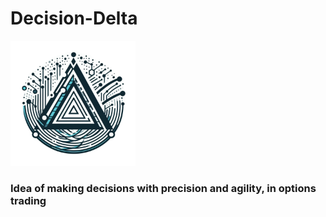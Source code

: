 # Decision-Delta
<img src="Assets/Logos/DecisionDeltaLogobyDesigner (1).png" width="200" height="200" />

### Idea of making decisions with precision and agility, in options trading

